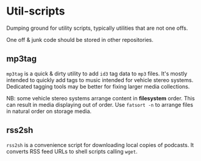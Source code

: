 # Util-scripts

Dumping ground for utility scripts, typically utilities that are not one offs.

One off & junk code should be stored in other repositories.

## mp3tag

`mp3tag` is a quick & dirty utility to add `id3` tag data to `mp3` files. It's
mostly intended to quickly add tags to music intended for vehicle stereo systems.
Dedicated tagging tools may be better for fixing larger media collections.

NB: some vehicle stereo systems arrange content in **filesystem** order. This
can result in media displaying out of order. Use `fatsort -n` to arrange files in
natural order on storage media.

## rss2sh

`rss2sh` is a convenience script for downloading local copies of podcasts. It
converts RSS feed URLs to shell scripts calling `wget`.
